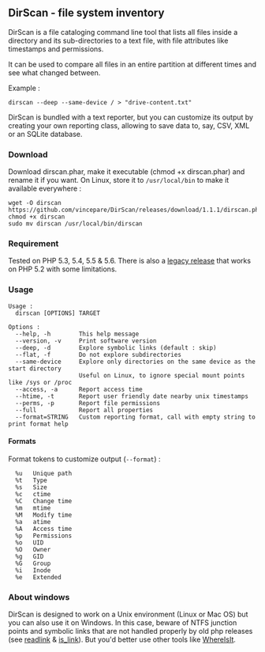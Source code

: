 DirScan - file system inventory
-------------------------------
DirScan is a file cataloging command line tool that lists all files inside a directory and its sub-directories to a text file, with file attributes like timestamps and permissions.

It can be used to compare all files in an entire partition at different times and see what changed between.

Example :

```
dirscan --deep --same-device / > "drive-content.txt"
```

DirScan is bundled with a text reporter, but you can customize its output by creating your own reporting class, allowing to save data to, say, CSV, XML or an SQLite database.

### Download
Download dirscan.phar, make it executable (chmod +x dirscan.phar) and rename it if you want. On Linux, store it to `/usr/local/bin` to make it available everywhere :

```
wget -O dirscan https://github.com/vincepare/DirScan/releases/download/1.1.1/dirscan.phar
chmod +x dirscan
sudo mv dirscan /usr/local/bin/dirscan
```

### Requirement
Tested on PHP 5.3, 5.4, 5.5 & 5.6. There is also a [legacy release](https://raw.githubusercontent.com/vincepare/DirScan/master/src/legacy/dirscan) that works on PHP 5.2 with some limitations.

### Usage
```
Usage :
  dirscan [OPTIONS] TARGET

Options :
  --help, -h        This help message
  --version, -v     Print software version
  --deep, -d        Explore symbolic links (default : skip)
  --flat, -f        Do not explore subdirectories
  --same-device     Explore only directories on the same device as the start directory
                    Useful on Linux, to ignore special mount points like /sys or /proc
  --access, -a      Report access time
  --htime, -t       Report user friendly date nearby unix timestamps
  --perms, -p       Report file permissions
  --full            Report all properties
  --format=STRING   Custom reporting format, call with empty string to print format help
```

#### Formats
Format tokens to customize output (`--format`) :
```
  %u   Unique path
  %t   Type
  %s   Size
  %c   ctime
  %C   Change time
  %m   mtime
  %M   Modify time
  %a   atime
  %A   Access time
  %p   Permissions
  %o   UID
  %O   Owner
  %g   GID
  %G   Group
  %i   Inode
  %e   Extended
```

### About windows

DirScan is designed to work on a Unix environment (Linux or Mac OS) but you can also use it on Windows. In this case, beware of NTFS junction points and symbolic links that are not handled properly by old php releases (see [readlink](http://php.net/manual/en/function.readlink.php) & [is_link](http://php.net/manual/en/function.is-link.php)). But you'd better use other tools like [WhereIsIt](http://www.whereisit-soft.com/).
